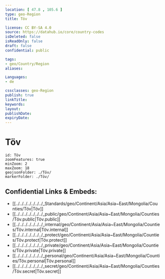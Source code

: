 ```yaml
---
location: [ 47.8 , 105.6 ] 
type: geo-Region
title: Töv

license: CC BY-SA 4.0
source: https://datahub.io/core/country-codes
isDeleted: false
isReadOnly: false
draft: false
confidential: public

tags:
- geo/Country/Region
aliases:

Languages:
- de

cssclasses: geo-Region
publish: true
linkTitle: 
keywords: 
layout: 
publishDate: 
expiryDate: 
---
```


# Töv

```leaflet
id: Töv
zoomFeatures: true 
minZoom: 2 
maxZoom: 18
geojsonFolder: ./Töv/
markerFolder: ./Töv/
```


## Confidential Links & Embeds: 
- [[../../../../../../../_Standards/geo/Continent/Asia/Asia~East/Mongolia/Counties/Töv|Töv]] 
- [[../../../../../../../_public/geo/Continent/Asia/Asia~East/Mongolia/Counties/Töv.public|Töv.public]] 
- [[../../../../../../../_internal/geo/Continent/Asia/Asia~East/Mongolia/Counties/Töv.internal|Töv.internal]] 
- [[../../../../../../../_protect/geo/Continent/Asia/Asia~East/Mongolia/Counties/Töv.protect|Töv.protect]] 
- [[../../../../../../../_private/geo/Continent/Asia/Asia~East/Mongolia/Counties/Töv.private|Töv.private]] 
- [[../../../../../../../_personal/geo/Continent/Asia/Asia~East/Mongolia/Counties/Töv.personal|Töv.personal]] 
- [[../../../../../../../_secret/geo/Continent/Asia/Asia~East/Mongolia/Counties/Töv.secret|Töv.secret]] 

